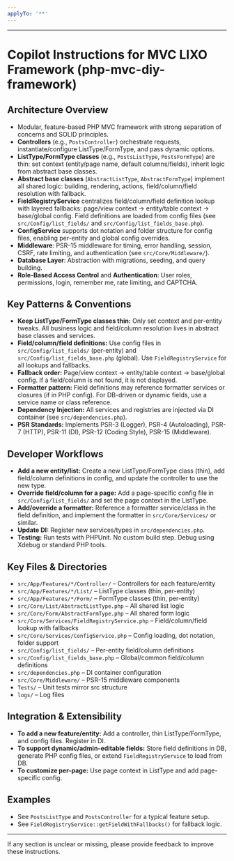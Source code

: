 ```yaml
---
applyTo: '**'
---
```

---
# Copilot Instructions for MVC LIXO Framework (php-mvc-diy-framework)

## Architecture Overview
- Modular, feature-based PHP MVC framework with strong separation of concerns and SOLID principles.
- **Controllers** (e.g., `PostsController`) orchestrate requests, instantiate/configure ListType/FormType, and pass dynamic options.
- **ListType/FormType classes** (e.g., `PostsListType`, `PostsFormType`) are thin: set context (entity/page name, default columns/fields), inherit logic from abstract base classes.
- **Abstract base classes** (`AbstractListType`, `AbstractFormType`) implement all shared logic: building, rendering, actions, field/column/field resolution with fallback.
- **FieldRegistryService** centralizes field/column/field definition lookup with layered fallbacks: page/view context → entity/table context → base/global config. Field definitions are loaded from config files (see `src/Config/list_fields/` and `src/Config/list_fields_base.php`).
- **ConfigService** supports dot notation and folder structure for config files, enabling per-entity and global config overrides.
- **Middleware**: PSR-15 middleware for timing, error handling, session, CSRF, rate limiting, and authentication (see `src/Core/Middleware/`).
- **Database Layer**: Abstraction with migrations, seeding, and query building.
- **Role-Based Access Control** and **Authentication**: User roles, permissions, login, remember me, rate limiting, and CAPTCHA.

## Key Patterns & Conventions
- **Keep ListType/FormType classes thin:** Only set context and per-entity tweaks. All business logic and field/column resolution lives in abstract base classes and services.
- **Field/column/field definitions:** Use config files in `src/Config/list_fields/` (per-entity) and `src/Config/list_fields_base.php` (global). Use `FieldRegistryService` for all lookups and fallbacks.
- **Fallback order:** Page/view context → entity/table context → base/global config. If a field/column is not found, it is not displayed.
- **Formatter pattern:** Field definitions may reference formatter services or closures (if in PHP config). For DB-driven or dynamic fields, use a service name or class reference.
- **Dependency Injection:** All services and registries are injected via DI container (see `src/dependencies.php`).
- **PSR Standards:** Implements PSR-3 (Logger), PSR-4 (Autoloading), PSR-7 (HTTP), PSR-11 (DI), PSR-12 (Coding Style), PSR-15 (Middleware).

## Developer Workflows
- **Add a new entity/list:** Create a new ListType/FormType class (thin), add field/column definitions in config, and update the controller to use the new type.
- **Override field/column for a page:** Add a page-specific config file in `src/Config/list_fields/` and set the page context in the ListType.
- **Add/override a formatter:** Reference a formatter service/class in the field definition, and implement the formatter in `src/Core/Services/` or similar.
- **Update DI:** Register new services/types in `src/dependencies.php`.
- **Testing:** Run tests with PHPUnit. No custom build step. Debug using Xdebug or standard PHP tools.

## Key Files & Directories
- `src/App/Features/*/Controller/` – Controllers for each feature/entity
- `src/App/Features/*/List/` – ListType classes (thin, per-entity)
- `src/App/Features/*/Form/` – FormType classes (thin, per-entity)
- `src/Core/List/AbstractListType.php` – All shared list logic
- `src/Core/Form/AbstractFormType.php` – All shared form logic
- `src/Core/Services/FieldRegistryService.php` – Field/column/field lookup with fallbacks
- `src/Core/Services/ConfigService.php` – Config loading, dot notation, folder support
- `src/Config/list_fields/` – Per-entity field/column definitions
- `src/Config/list_fields_base.php` – Global/common field/column definitions
- `src/dependencies.php` – DI container configuration
- `src/Core/Middleware/` – PSR-15 middleware components
- `Tests/` – Unit tests mirror src structure
- `logs/` – Log files

## Integration & Extensibility
- **To add a new feature/entity:** Add a controller, thin ListType/FormType, and config files. Register in DI.
- **To support dynamic/admin-editable fields:** Store field definitions in DB, generate PHP config files, or extend `FieldRegistryService` to load from DB.
- **To customize per-page:** Use page context in ListType and add page-specific config.

## Examples
- See `PostsListType` and `PostsController` for a typical feature setup.
- See `FieldRegistryService::getFieldWithFallbacks()` for fallback logic.

---
If any section is unclear or missing, please provide feedback to improve these instructions.